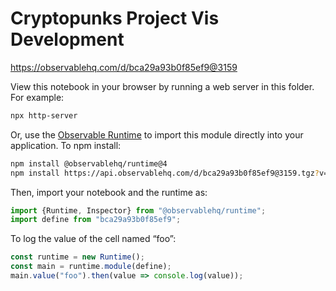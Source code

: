 # Cryptopunks Project Vis Development

https://observablehq.com/d/bca29a93b0f85ef9@3159

View this notebook in your browser by running a web server in this folder. For
example:

~~~sh
npx http-server
~~~

Or, use the [Observable Runtime](https://github.com/observablehq/runtime) to
import this module directly into your application. To npm install:

~~~sh
npm install @observablehq/runtime@4
npm install https://api.observablehq.com/d/bca29a93b0f85ef9@3159.tgz?v=3
~~~

Then, import your notebook and the runtime as:

~~~js
import {Runtime, Inspector} from "@observablehq/runtime";
import define from "bca29a93b0f85ef9";
~~~

To log the value of the cell named “foo”:

~~~js
const runtime = new Runtime();
const main = runtime.module(define);
main.value("foo").then(value => console.log(value));
~~~
